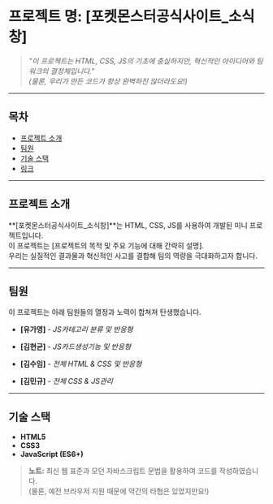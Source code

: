 # 프로젝트 명: **[포켓몬스터공식사이트_소식창]**

> _"이 프로젝트는 HTML, CSS, JS의 기초에 충실하지만, 혁신적인 아이디어와 팀워크의 결정체입니다."_  
> _(물론, 우리가 만든 코드가 항상 완벽하진 않더라도요!)_

---

## 목차

- [프로젝트 소개](#포켓몬스터공식사이트_소식창)
- [팀원](#김민규,유가영,김수임,김현균)
- [기술 스택](#HTML,Javascript,CSS)
- [링크](#https://asom0160.github.io/pokemon_JS_TeamProject/)

---

## 프로젝트 소개

**[포켓몬스터공식사이트_소식창]**는 HTML, CSS, JS를 사용하여 개발된 미니 프로젝트입니다.  
이 프로젝트는 [프로젝트의 목적 및 주요 기능에 대해 간략히 설명].  
우리는 실질적인 결과물과 혁신적인 사고를 결합해 팀의 역량을 극대화하고자 합니다.

---

## 팀원

이 프로젝트는 아래 팀원들의 열정과 노력이 합쳐져 탄생했습니다.

- **[유가영]** - _JS카테고리 분류 및 반응형_

- **[김현균]** - _JS카드생성기능 및 반응형_

- **[김수임]** - _전체 HTML & CSS 및 반응형_

- **[김민규]** - _전체 CSS & JS관리_

---

## 기술 스택

- **HTML5**
- **CSS3**
- **JavaScript (ES6+)**

> **노트:** 최신 웹 표준과 모던 자바스크립트 문법을 활용하여 코드를 작성하였습니다.  
> (물론, 예전 브라우저 지원 때문에 약간의 타협은 있었지만요!)

